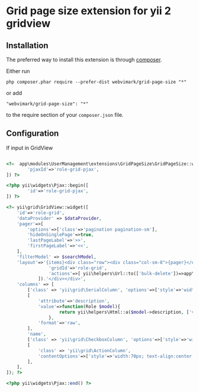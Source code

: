 # Grid page size extension for yii 2 gridview

## Installation

The preferred way to install this extension is through [composer](http://getcomposer.org/download/).

Either run

```
php composer.phar require --prefer-dist webvimark/grid-page-size "*"
```

or add

```
"webvimark/grid-page-size": "*"
```

to the require section of your `composer.json` file.

## Configuration

If input in GridView

```php

<?=  app\modules\UserManagement\extensions\GridPageSize\GridPageSize::widget([
        'pjaxId'=>'role-grid-pjax',
]) ?>

<?php yii\widgets\Pjax::begin([
        'id'=>'role-grid-pjax',
]) ?>

<?= yii\grid\GridView::widget([
	'id'=>'role-grid',
	'dataProvider' => $dataProvider,
	'pager'=>[
		'options'=>['class'=>'pagination pagination-sm'],
		'hideOnSinglePage'=>true,
		'lastPageLabel'=>'>>',
		'firstPageLabel'=>'<<',
	],
	'filterModel' => $searchModel,
	'layout'=>'{items}<div class="row"><div class="col-sm-8">{pager}</div><div class="col-sm-4 text-right">{summary}'.app\modules\UserManagement\extensions\GridBulkActions\GridBulkActions::widget([
				'gridId'=>'role-grid',
				'actions'=>[ yii\helpers\Url::to(['bulk-delete'])=>app\modules\UserManagement\extensions\GridBulkActions\GridBulkActions::t('app', 'Delete'),],
			]).'</div></div>',
	'columns' => [
		['class' => 'yii\grid\SerialColumn', 'options'=>['style'=>'width:10px'] ],
		[
			'attribute'=>'description',
			'value'=>function(Role $model){
					return yii\helpers\Html::a($model->description, ['view', 'id'=>$model->name], ['data-pjax'=>0]);
				},
			'format'=>'raw',
		],
		'name',
		['class' => 'yii\grid\CheckboxColumn', 'options'=>['style'=>'width:10px'] ],
		[
			'class' => 'yii\grid\ActionColumn',
			'contentOptions'=>['style'=>'width:70px; text-align:center;'],
		],
	],
]); ?>

<?php yii\widgets\Pjax::end() ?>

```
